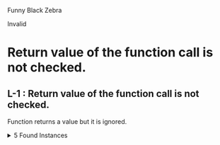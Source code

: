 Funny Black Zebra

Invalid

# Return value of the function call is not checked.

## L-1 : Return value of the function call is not checked.

Function returns a value but it is ignored.

<details><summary>5 Found Instances</summary>


- Found in src/contracts/core/flash-swaps/FlashSwapRouter.sol [Line: 94](https://github.com/sherlock-audit/2024-08-cork-protocol/blob/main/Depeg-swap/contracts/core/flash-swaps/FlashSwapRouter.sol#L94)

	```solidity
	        reserves[id].addReserve(dsId, amount, owner());
	```

- Found in src/contracts/core/flash-swaps/FlashSwapRouter.sol [Line: 368](https://github.com/sherlock-audit/2024-08-cork-protocol/blob/main/Depeg-swap/contracts/core/flash-swaps/FlashSwapRouter.sol#L368)

	```solidity
	        psm.depositPsm(reserveId, dsAttributed);
	```

- Found in src/contracts/libraries/VaultLib.sol [Line: 204](https://github.com/sherlock-audit/2024-08-cork-protocol/blob/main/Depeg-swap/contracts/libraries/VaultLib.sol#L204)

	```solidity
	        __provideLiquidityWithRatio(self, amount, flashSwapRouter, self.ds[self.globalAssetIdx].ct, ammRouter);
	```

- Found in src/contracts/libraries/VaultLib.sol [Line: 278](https://github.com/sherlock-audit/2024-08-cork-protocol/blob/main/Depeg-swap/contracts/libraries/VaultLib.sol#L278)

	```solidity
	        ammPair.approve(address(ammRouter), lp);
	```

- Found in src/contracts/libraries/VaultLib.sol [Line: 608](https://github.com/sherlock-audit/2024-08-cork-protocol/blob/main/Depeg-swap/contracts/libraries/VaultLib.sol#L608)

	```solidity
	        __provideLiquidityWithRatio(self, amount, flashSwapRouter, self.ds[self.globalAssetIdx].ct, ammRouter);
	```

</details>
